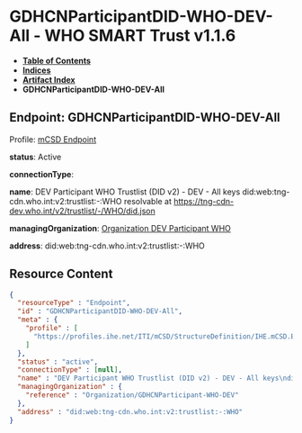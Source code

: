 # GDHCNParticipantDID-WHO-DEV-All - WHO SMART Trust v1.1.6

* [**Table of Contents**](toc.md)
* [**Indices**](indices.md)
* [**Artifact Index**](artifacts.md)
* **GDHCNParticipantDID-WHO-DEV-All**

## Endpoint: GDHCNParticipantDID-WHO-DEV-All

Profile: [mCSD Endpoint](https://profiles.ihe.net/ITI/mCSD/4.0.0/StructureDefinition-IHE.mCSD.Endpoint.html)

**status**: Active

**connectionType**: 

**name**: DEV Participant WHO Trustlist (DID v2) - DEV - All keys did:web:tng-cdn.who.int:v2:trustlist:-:WHO resolvable at https://tng-cdn-dev.who.int/v2/trustlist/-/WHO/did.json

**managingOrganization**: [Organization DEV Participant WHO](Organization-GDHCNParticipant-WHO-DEV.md)

**address**: did:web:tng-cdn.who.int:v2:trustlist:-:WHO



## Resource Content

```json
{
  "resourceType" : "Endpoint",
  "id" : "GDHCNParticipantDID-WHO-DEV-All",
  "meta" : {
    "profile" : [
      "https://profiles.ihe.net/ITI/mCSD/StructureDefinition/IHE.mCSD.Endpoint"
    ]
  },
  "status" : "active",
  "connectionType" : [null],
  "name" : "DEV Participant WHO Trustlist (DID v2) - DEV - All keys\ndid:web:tng-cdn.who.int:v2:trustlist:-:WHO\nresolvable at https://tng-cdn-dev.who.int/v2/trustlist/-/WHO/did.json",
  "managingOrganization" : {
    "reference" : "Organization/GDHCNParticipant-WHO-DEV"
  },
  "address" : "did:web:tng-cdn.who.int:v2:trustlist:-:WHO"
}

```
